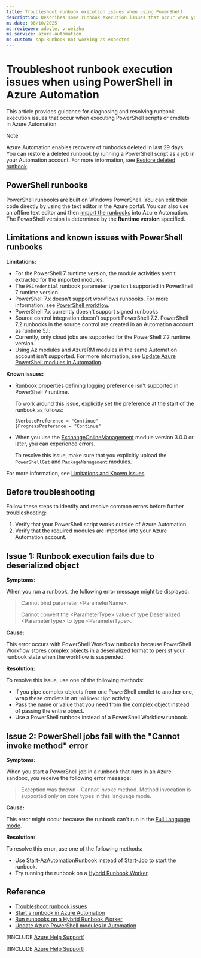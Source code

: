 ```yaml
---
title: Troubleshoot runbook execution issues when using PowerShell
description: Describes some runbook execution issues that occur when you use PowerShell in Azure Automation and provides solutions to them.
ms.date: 06/10/2025
ms.reviewer: adoyle, v-weizhu
ms.service: azure-automation
ms.custom: sap:Runbook not working as expected
---
```

# Troubleshoot runbook execution issues when using PowerShell in Azure Automation

This article provides guidance for diagnosing and resolving runbook execution issues that occur when executing PowerShell scripts or cmdlets in Azure Automation.

> [!NOTE]
> Azure Automation enables recovery of runbooks deleted in last 29 days. You can restore a deleted runbook by running a PowerShell script as a job in your Automation account. For more information, see [Restore deleted runbook](/azure/automation/manage-runbooks#restore-deleted-runbook).

## PowerShell runbooks

PowerShell runbooks are built on Windows PowerShell. You can edit their code directly by using the text editor in the Azure portal. You can also use an offline text editor and then [import the runbooks](/azure/automation/manage-runbooks) into Azure Automation. The PowerShell version is determined by the **Runtime version** specified.

## Limitations and known issues with PowerShell runbooks

**Limitations:**

- For the PowerShell 7 runtime version, the module activities aren't extracted for the imported modules.
- The `PSCredential` runbook parameter type isn't supported in PowerShell 7 runtime version.
- PowerShell 7.x doesn't support workflows runbooks. For more information, see [PowerShell workflow](/azure/automation/automation-powershell-workflow).
- PowerShell 7.x currently doesn't support signed runbooks.
- Source control integration doesn't support PowerShell 7.2. PowerShell 7.2 runbooks in the source control are created in an Automation account as runtime 5.1.
- Currently, only cloud jobs are supported for the PowerShell 7.2 runtime version.
- Using Az modules and AzureRM modules in the same Automation account isn't supported. For more information, see [Update Azure PowerShell modules in Automation](/azure/automation/automation-update-azure-modules).

**Known issues:**

- Runbook properties defining logging preference isn't supported in PowerShell 7 runtime.

  To work around this issue, explicitly set the preference at the start of the runbook as follows:

  ```azurepowershell
  $VerbosePreference = "Continue"
  $ProgressPreference = "Continue"
  ```

- When you use the [ExchangeOnlineManagement](/powershell/exchange/exchange-online-powershell) module version 3.0.0 or later, you can experience errors.

  To resolve this issue, make sure that you explicitly upload the `PowerShellGet` and `PackageManagement` modules.

For more information, see [Limitations and Known issues](/azure/automation/automation-runbook-types#powershell-workflow-runbooks).

## Before troubleshooting

Follow these steps to identify and resolve common errors before further troubleshooting:

1. Verify that your PowerShell script works outside of Azure Automation.
2. Verify that the required modules are imported into your Azure Automation account.

## Issue 1: Runbook execution fails due to deserialized object

**Symptoms:**

When you run a runbook, the following error message might be displayed:

> Cannot bind parameter \<ParameterName>.
>
> Cannot convert the \<ParameterType> value of type Deserialized \<ParameterType> to type \<ParameterType>.

**Cause:**

This error occurs with PowerShell Workflow runbooks because PowerShell Workflow stores complex objects in a deserialized format to persist your runbook state when the workflow is suspended.

**Resolution:**

To resolve this issue, use one of the following methods:

- If you pipe complex objects from one PowerShell cmdlet to another one, wrap these cmdlets in an `InlineScript` activity.
- Pass the name or value that you need from the complex object instead of passing the entire object.
- Use a PowerShell runbook instead of a PowerShell Workflow runbook.

## Issue 2: PowerShell jobs fail with the "Cannot invoke method" error

**Symptoms:**

When you start a PowerShell job in a runbook that runs in an Azure sandbox, you receive the following error message:

> Exception was thrown - Cannot invoke method. Method invocation is supported only on core types in this language mode.

**Cause:**

This error might occur because the runbook can't run in the [Full Language mode](/powershell/module/microsoft.powershell.core/about/about_language_modes).

**Resolution:**

To resolve this error, use one of the following methods:

- Use [Start-AzAutomationRunbook](/powershell/module/az.automation/start-azautomationrunbook) instead of [Start-Job](/powershell/module/microsoft.powershell.core/start-job) to start the runbook.
- Try running the runbook on a [Hybrid Runbook Worker](/azure/automation/automation-hybrid-runbook-worker).

## Reference

- [Troubleshoot runbook issues](/azure/automation/troubleshoot/runbooks)
- [Start a runbook in Azure Automation](/azure/automation/start-runbooks)
- [Run runbooks on a Hybrid Runbook Worker](/azure/automation/automation-hrw-run-runbooks)
- [Update Azure PowerShell modules in Automation](/azure/automation/automation-update-azure-modules)

[!INCLUDE [Azure Help Support](../../../includes/ai-generated-attribution.md)]

[!INCLUDE [Azure Help Support](../../../includes/azure/classic-vm-deprecation.md)]

